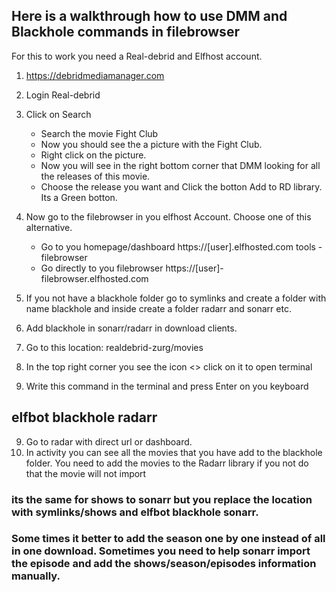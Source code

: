 ## Here is a walkthrough how to use DMM and Blackhole commands in filebrowser
For this to work you need a Real-debrid and Elfhost account.

1. https://debridmediamanager.com
2. Login Real-debrid
3. Click on Search
     - Search the movie Fight Club
     - Now you should see the a picture with the Fight Club.
     - Right click on the picture.
     - Now you will see in the right bottom corner that DMM looking for all the releases of this movie.
     - Choose the release you want and Click the botton Add to RD library. Its a Green botton.

4. Now go to the filebrowser in you elfhost Account. Choose one of this alternative.
     - Go to you homepage/dashboard
       https://[user].elfhosted.com
       tools - filebrowser
     - Go directly to you filebrowser
       https://[user]-filebrowser.elfhosted.com
5. If you not have a blackhole folder go to symlinks and create a folder with name blackhole and inside create a folder radarr and sonarr etc.
6. Add blackhole in sonarr/radarr in download clients.
6. Go to this location:
   realdebrid-zurg/movies
7. In the top right corner you see the icon <> click on it to open terminal
8. Write this command in the terminal and press Enter on you keyboard
## elfbot blackhole radarr
9. Go to radar with direct url or dashboard.
10. In activity you can see all the movies that you have add to the blackhole folder. You need to add the movies to the Radarr library if you not do that the movie will not import

### its the same for shows to sonarr but you replace the location with symlinks/shows and elfbot blackhole sonarr.
### Some times it better to add the season one by one instead of all in one download. Sometimes you need to help sonarr import the episode and add the shows/season/episodes information manually.
